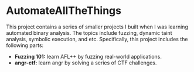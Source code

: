 # AutomateAllTheThings

This project contains a series of smaller projects I built when I was learning automated binary analysis. The topics include fuzzing, dynamic taint analysis, symbolic execution, and etc. Specifically, this project includes the following parts:

- **Fuzzing 101:** learn AFL++ by fuzzing real-world applications.
- **angr-ctf:** learn angr by solving a series of CTF challenges.
